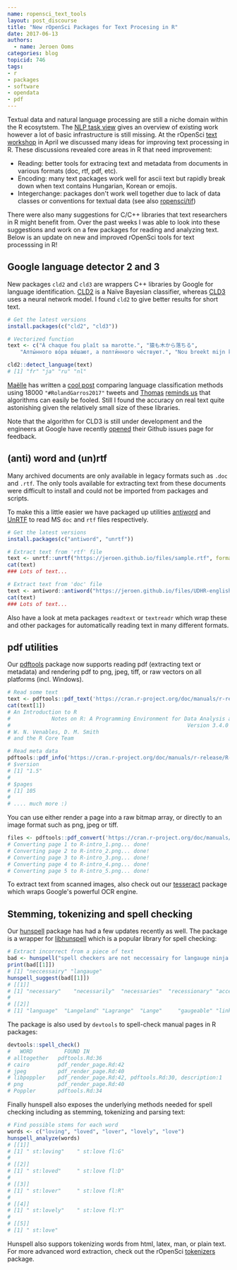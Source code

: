 ```yaml
---
name: ropensci_text_tools
layout: post_discourse
title: "New rOpenSci Packages for Text Procesing in R"
date: 2017-06-13
authors:
  - name: Jeroen Ooms
categories: blog
topicid: 746
tags:
- r
- packages
- software
- opendata
- pdf
---
```


Textual data and natural language processing are still a niche domain within the R ecosytstem. The [NLP task view](https://cran.r-project.org/view=NaturalLanguageProcessing) gives an overview of existing work however a lot of basic infrastructure is still missing.
At the rOpenSci [text workshop](https://ropensci.org/blog/blog/2017/05/03/textworkshop17) in April we discussed many ideas for improving text processing in R. These discussions revealed core areas in R that need improvement:

 - Reading: better tools for extracing text and metadata from documents in various formats (doc, rtf, pdf, etc).
 - Encoding: many text packages work well for ascii text but rapidly break down when text contains Hungarian, Korean or emojis.
 - Integerchange: packages don't work well together due to lack of data classes or conventions for textual data (see also [ropensci/tif](https://github.com/ropensci/tif))

There were also many suggestions for C/C++ libraries that text researchers in R might benefit from. Over the past weeks I was able to look into these suggestions and work on a few packages for reading and analyzing text. Below is an update on new and improved rOpenSci tools for text processsing in R!

## Google language detector 2 and 3

New packages `cld2` and `cld3` are wrappers C++ libraries by Google for language identification. [CLD2](https://github.com/cld2owners/cld2#internals) is a Naïve Bayesian classifier, whereas [CLD3](https://github.com/google/cld3#model) uses a neural network model. I found `cld2` to give better results for short text.

```r
# Get the latest versions
install.packages(c("cld2", "cld3"))

# Vectorized function
text <- c("À chaque fou plaît sa marotte.", "猿も木から落ちる",
	"Алты́нного во́ра ве́шают, а полти́нного че́ствуют.", "Nou breekt mijn klomp!")

cld2::detect_language(text)
# [1] "fr" "ja" "ru" "nl"
```

[Maëlle](https://maelle.github.io) has written a [cool post](http://www.masalmon.eu/2017/06/10/rolandgarros/) comparing language classification methods using 18000 `"#RolandGarros2017"` tweets and [Thomas](https://www.stat.auckland.ac.nz/people/tlum005) [reminds us](http://notstatschat.tumblr.com/post/161449071226/stupid-word-games) that algorithms can easily be fooled. Still I found the accuracy on real text quite astonishing given the relatively small size of these libraries.

Note that the algorithm for CLD3 is still under development and the engineers at Google have recently [opened](https://github.com/google/cld3/issues) their Github issues page for feedback.


## (anti) word and (un)rtf

Many archived documents are only available in legacy formats such as `.doc` and `.rtf`. The only tools available for extracting text from these documents were difficult to install and could not be imported from packages and scripts.

To make this a little easier we have packaged up utilities [antiword](http://www.winfield.demon.nl/) and [UnRTF](https://www.gnu.org/software/unrtf/) to read MS `doc` and `rtf` files respectively.

```r
# Get the latest versions
install.packages(c("antiword", "unrtf"))

# Extract text from 'rtf' file
text <- unrtf::unrtf("https://jeroen.github.io/files/sample.rtf", format = "text")
cat(text)
### Lots of text...

# Extract text from 'doc' file
text <- antiword::antiword("https://jeroen.github.io/files/UDHR-english.doc")
cat(text)
### Lots of text...
```

Also have a look at meta packages `readtext` or `textreadr` which wrap these and other packages for automatically reading text in many different formats.

## pdf utilities

Our [pdftools](https://cran.r-project.org/web/packages/pdftools/index.html) package now supports reading pdf (extracting text or metadata) and rendering pdf to png, jpeg, tiff, or raw vectors on all platforms (incl. Windows).

```r
# Read some text
text <- pdftools::pdf_text('https://cran.r-project.org/doc/manuals/r-release/R-intro.pdf')
cat(text[1])
# An Introduction to R
#             Notes on R: A Programming Environment for Data Analysis and Graphics
#                                                        Version 3.4.0 (2017-04-21)
# W. N. Venables, D. M. Smith
# and the R Core Team

# Read meta data
pdftools::pdf_info('https://cran.r-project.org/doc/manuals/r-release/R-intro.pdf')
# $version
# [1] "1.5"
#
# $pages
# [1] 105
#
# .... much more :)
```

You can use either render a page into a raw bitmap array, or directly to an image format such as png, jpeg or tiff.

```r
files <- pdftools::pdf_convert('https://cran.r-project.org/doc/manuals/r-release/R-intro.pdf', format = "png" pages = 1:5)
# Converting page 1 to R-intro_1.png... done!
# Converting page 2 to R-intro_2.png... done!
# Converting page 3 to R-intro_3.png... done!
# Converting page 4 to R-intro_4.png... done!
# Converting page 5 to R-intro_5.png... done!
```

To extract text from scanned images, also check out our [tesseract](https://cran.r-project.org/web/packages/tesseract/index.html) package which wraps Google's powerful OCR engine.

## Stemming, tokenizing and spell checking

Our [hunspell](https://cran.r-project.org/web/packages/hunspell/index.html) package has had a few updates recently as well. The package is a wrapper for [libhunspell](http://hunspell.github.io/) which is a popular library for spell checking:

```r
# Extract incorrect from a piece of text
bad <- hunspell("spell checkers are not neccessairy for langauge ninja's")
print(bad[[1]])
# [1] "neccessairy" "langauge"
hunspell_suggest(bad[[1]])
# [[1]]
# [1] "necessary"    "necessarily"  "necessaries"  "recessionary" "accessory"    "incarcerate"
#
# [[2]]
# [1] "language"  "Langeland" "Lagrange"  "Lange"     "gaugeable" "linkage"   "Langland"
```


The package is also used by `devtools` to spell-check manual pages in R packages:

```r
devtools::spell_check()
#   WORD          FOUND IN
# alltogether   pdftools.Rd:36
# cairo         pdf_render_page.Rd:42
# jpeg          pdf_render_page.Rd:40
# libpoppler    pdf_render_page.Rd:42, pdftools.Rd:30, description:1
# png           pdf_render_page.Rd:40
# Poppler       pdftools.Rd:34
```

Finally hunspell also exposes the underlying methods needed for spell checking including as stemming, tokenizing and parsing text:

```r
# Find possible stems for each word
words <- c("loving", "loved", "lover", "lovely", "love")
hunspell_analyze(words)
# [[1]]
# [1] " st:loving"    " st:love fl:G"
#
# [[2]]
# [1] " st:loved"     " st:love fl:D"
#
# [[3]]
# [1] " st:lover"     " st:love fl:R"
#
# [[4]]
# [1] " st:lovely"    " st:love fl:Y"
#
# [[5]]
# [1] " st:love"
```


Hunspell also suppors tokenizing words from html, latex, man, or plain text. For more advanced word extraction, check out the rOpenSci [tokenizers](https://github.com/ropensci/tokenizers#readme) package.
